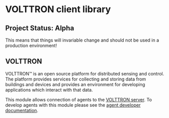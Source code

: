 # VOLTTRON client library

## Project Status: Alpha

This means that things will invariable change and should not be used in a production environment!

## VOLTTRON

VOLTTRON™ is an open source platform for distributed sensing and control. The platform provides services for collecting and storing data from buildings and devices and provides an environment for developing applications which interact with that data.

This module allows connection of agents to the [VOLTTRON server](http://github.com/VOLTTRON/volttron-server).  To develop agents
with this module please see the [agent developer documentation](https://github.com/VOLTTRON/volttron-developer/blob/main/AGENT_DEVELOPMENT.md).

